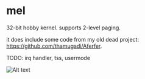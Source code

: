 # mel
32-bit hobby kernel. supports 2-level paging.

it does include some code from my old dead project: https://github.com/thamugadi/Aferfer. 

TODO: irq handler, tss, usermode

![Alt text](https://i.imgur.com/W87FwfC.png "current state")
